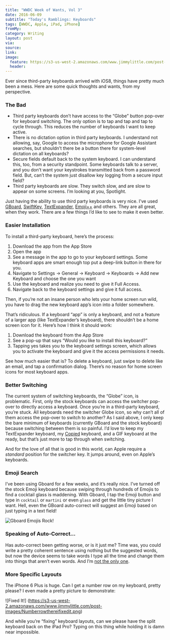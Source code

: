 ```yaml
---
title: "WWDC Week of Wants, Vol 3"
date: 2016-06-09
subtitle: "Today's Ramblings: Keyboards"
tags: [WWDC, Apple, iPad, iPhone]
fromMy: 
category: Writing
layout: post
via: 
source: 
link: 
image:
  feature: https://s3-us-west-2.amazonaws.com/www.jimmylittle.com/post-images/Googlevsstock.jpeg
  header:
---
```


Ever since third-party keyboards arrived with iOS8, things have pretty much been a mess. Here are some quick thoughts and wants, from my perspective.

### The Bad

*	Third party keyboards don’t have access to the “Globe” button pop-over for keyboard switching.  The only option is to tap and tap and tap to cycle through.  This reduces the number of keyboards I want to keep active.
*	There is no dictation option in third party keyboards.  I understand not allowing, say, Google to access the microphone for Google Assistant searches, but shouldn’t there be a button there for system-level dictation on all keyboards?
*	Secure fields default back to the system keyboard.  I can understand this, too, from a security standpoint.  Some keyboards talk to a server, and you don’t want your keystrokes transmitted back from a password field.  But, can’t the system just disallow key logging from a secure input field?
*	Third party keyboards are slow.  They switch slow, and are slow to appear on some screens.  I’m looking at you, Spotlight.


Just having the ability to use third party keyboards is very nice. I’ve used [GBoard][1], [SwiftKey][2], [TextExpander][3], [Emoji++][4] and others.  They are all great, when they work. There are a few things I’d like to see to make it even better.

### Easier Installation

To install a third-party keyboard, here’s the process:

1. Download the app from the App Store
2. Open the app
3. See a message in the app to go to your keyboard settings.  Some keyboard apps are smart enough top put a deep-link button in there for you.
4. Navigate to Settings -> General -> Keyboard -> Keyboards -> Add new Keyboard and choose the one you want
5. Use the keyboard and realize you need to give it Full Access.
6. Navigate back to the keyboard settings and give it full access.

Then, if you’re not an insane person who lets your home screen run wild, you have to drag the new keyboard app’s icon into a folder somewhere.

That’s ridiculous.  If a keyboard “app” is only a keyboard, and not a feature of a larger app (like TextExpander’s keyboard), there shouldn’t be a home screen icon for it.  Here’s how I think it should work:
	
1. Download the keyboard from the App Store  
2. See a pop-up that says “Would you like to install this keyboard?”
3. Tapping yes takes you to the keyboard settings screen, which allows you to activate the keyboard and give it the access permissions it needs.

See how much easier that is?  To delete a keyboard, just swipe to delete like an email, and tap a confirmation dialog.  There’s no reason for home screen icons for most keyboard apps.

### Better Switching

The current system of switching keyboards, the “Globe” icon, is problematic.  First, only the stock keyboards can access the switcher pop-over to directly access a keyboard.  Once you’re in a third-party keyboard, you’re stuck. All keyboards need the switcher Globe icon, so why can’t all of them access the pop-over to switch to another?  As I said above, I only keep the bare minimum of keyboards (currently GBoard and the stock keyboard) because switching between them is so painful.  I’d love to keep my TextExpander keyboard, my [Copied][5] keyboard, and a GIF keyboard at the ready, but that’s just more to tap through when switching.

And for the love of all that is good in this world, can Apple require a *standard* position for the switcher key.  It jumps around, even on Apple’s keyboards.

### Emoji Search

I’ve been using Gboard for a few weeks, and it’s really nice. I’ve turned off the stock Emoji keyboard because swiping through hundreds of Emojis to find a cocktail glass is maddening.  With Gboard, I tap the Emoji button and type in `cocktail` or `martini` or even `glass` and get the little tiny picture I want.  Hell, even the GBoard auto-correct will suggest an Emoji based on just typing in a text field!

![Gboard Emojis Rock!](https://s3-us-west-2.amazonaws.com/www.jimmylittle.com/post-images/Googlevsstock.jpeg)

### Speaking of Auto-Correct…

Has auto-correct been getting worse, or is it just me?  Time was, you could write a pretty coherent sentence using nothing but the suggested words, but now the device seems to take words I type all the time and change them into things that aren’t even words.  And I’m [not the only one][6].

### More Specific Layouts

The iPhone 6 Plus is huge.  Can I get a number row on my keyboard, pretty please? I even made a pretty picture to demonstrate:

![Fixed It!]  (https://s3-us-west-2.amazonaws.com/www.jimmylittle.com/post-images/Numberrowthereifixedit.png)

And while you’re “fixing” keyboard layouts, can we please have the split keyboard back on the iPad Pro?  Typing on this thing while holding it is damn near impossible.



[1]: https://appsto.re/us/syGebb.i?at=1001|3C5&ct=cocktailsandcoffee
[2]: https://appsto.re/us/qWsw2.i?at=1001|3C5&ct=cocktailsandcoffee
[3]: https://appsto.re/us/QLQR2.i?at=1001|3C5&ct=cocktailsandcoffee
[4]: https://appsto.re/us/3LMY2.i?at=1001|3C5&ct=cocktailsandcoffee
[5]: https://appsto.re/us/1e2I8.i?at=1001|3C5&ct=cocktailsandcoffee
[6]: https://twitter.com/SethMacFarlane/status/740320551848148992
